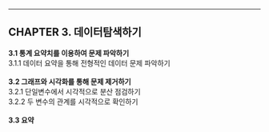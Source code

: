 ----
CHAPTER 3. 데이터탐색하기
----
<b>3.1 통계 요약치를 이용하여 문제 파악하기</b><br>
3.1.1 데이터 요약을 통해 전형적인 데이터 문제 파악하기<br><br>
<b>3.2 그래프와 시각화를 통해 문제 제거하기</b><br>
3.2.1 단일변수에서 시각적으로 분산 점검하기<br>
3.2.2 두 변수의 관계를 시각적으로 확인하기<br><br>
<b>3.3 요약</b>
